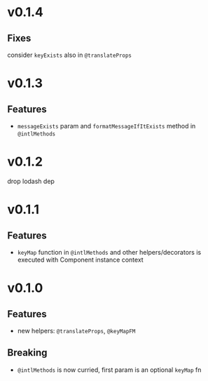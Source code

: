 # v0.1.4

## Fixes

consider `keyExists` also in `@translateProps`

# v0.1.3

## Features

- `messageExists` param and `formatMessageIfItExists` method in `@intlMethods`

# v0.1.2

drop lodash dep

# v0.1.1

## Features

- `keyMap` function in `@intlMethods` and other helpers/decorators is executed with Component instance context

# v0.1.0

## Features

- new helpers: `@translateProps`, `@keyMapFM`

## Breaking

- `@intlMethods` is now curried, first param is an optional `keyMap` fn